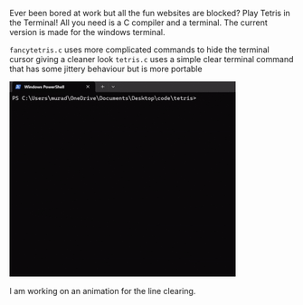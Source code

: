 Ever been bored at work but all the fun websites are blocked? Play Tetris in the Terminal!
All you need is a C compiler and a terminal. The current version is made for the windows terminal.

`fancytetris.c` uses more complicated commands to hide the terminal cursor giving a cleaner look
`tetris.c` uses a simple clear terminal command that has some jittery behaviour but is more portable

![Description](https://github.com/muradammar/Tetris_inthe_Terminal/blob/main/assets/tetrisgif1%20(online-video-cutter.com).gif?raw=true)

I am working on an animation for the line clearing. 
